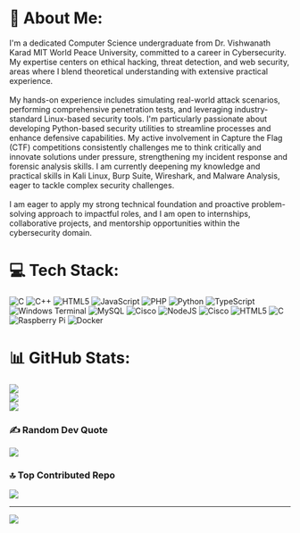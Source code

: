 # 💫 About Me:
I'm a dedicated Computer Science undergraduate from Dr. Vishwanath Karad MIT World Peace University, committed to a career in Cybersecurity. My expertise centers on ethical hacking, threat detection, and web security, areas where I blend theoretical understanding with extensive practical experience.<br><br>My hands-on experience includes simulating real-world attack scenarios, performing comprehensive penetration tests, and leveraging industry-standard Linux-based security tools. I'm particularly passionate about developing Python-based security utilities to streamline processes and enhance defensive capabilities. My active involvement in Capture the Flag (CTF) competitions consistently challenges me to think critically and innovate solutions under pressure, strengthening my incident response and forensic analysis skills. I am currently deepening my knowledge and practical skills in Kali Linux, Burp Suite, Wireshark, and Malware Analysis, eager to tackle complex security challenges.<br><br>I am eager to apply my strong technical foundation and proactive problem-solving approach to impactful roles, and I am open to internships, collaborative projects, and mentorship opportunities within the cybersecurity domain.


# 💻 Tech Stack:
![C](https://img.shields.io/badge/c-%2300599C.svg?style=plastic&logo=c&logoColor=white) ![C++](https://img.shields.io/badge/c++-%2300599C.svg?style=plastic&logo=c%2B%2B&logoColor=white) ![HTML5](https://img.shields.io/badge/html5-%23E34F26.svg?style=plastic&logo=html5&logoColor=white) ![JavaScript](https://img.shields.io/badge/javascript-%23323330.svg?style=plastic&logo=javascript&logoColor=%23F7DF1E) ![PHP](https://img.shields.io/badge/php-%23777BB4.svg?style=plastic&logo=php&logoColor=white) ![Python](https://img.shields.io/badge/python-3670A0?style=plastic&logo=python&logoColor=ffdd54) ![TypeScript](https://img.shields.io/badge/typescript-%23007ACC.svg?style=plastic&logo=typescript&logoColor=white) ![Windows Terminal](https://img.shields.io/badge/Windows%20Terminal-%234D4D4D.svg?style=plastic&logo=windows-terminal&logoColor=white) ![MySQL](https://img.shields.io/badge/mysql-4479A1.svg?style=plastic&logo=mysql&logoColor=white) ![Cisco](https://img.shields.io/badge/cisco-%23049fd9.svg?style=plastic&logo=cisco&logoColor=black) ![NodeJS](https://img.shields.io/badge/node.js-6DA55F?style=plastic&logo=node.js&logoColor=white) ![Cisco](https://img.shields.io/badge/cisco-%23049fd9.svg?style=plastic&logo=cisco&logoColor=black) ![HTML5](https://img.shields.io/badge/html5-%23E34F26.svg?style=plastic&logo=html5&logoColor=white) ![C](https://img.shields.io/badge/c-%2300599C.svg?style=plastic&logo=c&logoColor=white) ![Raspberry Pi](https://img.shields.io/badge/-Raspberry_Pi-C51A4A?style=plastic&logo=Raspberry-Pi) ![Docker](https://img.shields.io/badge/docker-%230db7ed.svg?style=plastic&logo=docker&logoColor=white)
# 📊 GitHub Stats:
![](https://github-readme-stats.vercel.app/api?username=Krishlix17&theme=vision-friendly-dark&hide_border=true&include_all_commits=false&count_private=false)<br/>
![](https://nirzak-streak-stats.vercel.app/?user=Krishlix17&theme=vision-friendly-dark&hide_border=true)<br/>
![](https://github-readme-stats.vercel.app/api/top-langs/?username=Krishlix17&theme=vision-friendly-dark&hide_border=true&include_all_commits=false&count_private=false&layout=compact)

### ✍️ Random Dev Quote
![](https://quotes-github-readme.vercel.app/api?type=horizontal&theme=radical)

### 🔝 Top Contributed Repo
![](https://github-contributor-stats.vercel.app/api?username=Krishlix17&limit=5&theme=dark&combine_all_yearly_contributions=true)

---
[![](https://visitcount.itsvg.in/api?id=Krishlix17&icon=6&color=11)](https://visitcount.itsvg.in)

<!-- Proudly created with GPRM ( https://gprm.itsvg.in ) -->
